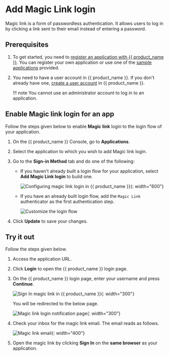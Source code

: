 # Add Magic Link login

Magic link is a form of passwordless authentication. It allows users to log in by clicking a link sent to their email instead of entering a password.

## Prerequisites

1. To get started, you need to [register an application with {{ product_name }}](../../guides/applications/). You can register your own application or use one of the [sample applications](../../get-started/try-samples/) provided.

2. You need to have a user account in {{ product_name }}. If you don't already have one, [create a user account](../../get-started/create-asgardeo-account/#create-a-user) in {{ product_name }}.

    !!! note
        You cannot use an administrator account to log in to an application.

## Enable Magic link login for an app

Follow the steps given below to enable **Magic link** login to the login flow of your application.

1. On the {{ product_name }} Console, go to **Applications**.

2. Select the application to which you wish to add Magic link login.

3. Go to the **Sign-in Method** tab and do one of the following:

    - If you haven’t already built a login flow for your application, select **Add Magic Link login** to build one.

      ![Configuring magic link login in {{ product_name }}](../../../assets/img/guides/passwordless/magic-link/add-magic-link-login.png){: width="600"}

    - If you have an already built login flow, add the `Magic Link` authenticator as the first authentication step.

      ![Customize the login flow](../../../assets/img/guides/passwordless/magic-link/add-magic-link-login-step.png)

4. Click **Update** to save your changes.

## Try it out

Follow the steps given below.

1. Access the application URL.
2. Click **Login** to open the {{ product_name }} login page.
3. On the {{ product_name }} login page, enter your username and press **Continue**.

    ![Sign In magic link in {{ product_name }}](../../../assets/img/guides/passwordless/magic-link/magic-link-login-page.png){: width="300"}

    You will be redirected to the below page.

    ![Magic link login notification page](../../../assets/img/guides/passwordless/magic-link/magic-link-login-notification-page.png){: width="300"}

4. Check your inbox for the magic link email. The email reads as follows.

    ![Magic link email](../../../assets/img/guides/passwordless/magic-link/magic-link-email.png){: width="400"}

5. Open the magic link by clicking **Sign In** on the **same browser** as your application.